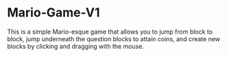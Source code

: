 # Mario-Game-V1
This is a simple Mario-esque game that allows you to jump from block to block, jump underneath the question blocks to attain coins, and create new blocks by clicking and dragging with the mouse.
